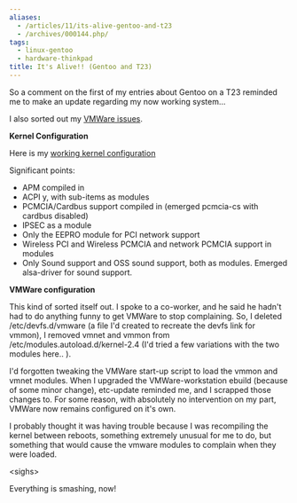 ```yaml
---
aliases:
  - /articles/11/its-alive-gentoo-and-t23
  - /archives/000144.php/
tags:
  - linux-gentoo
  - hardware-thinkpad
title: It's Alive!! (Gentoo and T23)
---
```

<p>So a comment on the first of my entries about Gentoo on a T23 reminded me to make an update regarding my now working system...</p>

<p>I also sorted out my <a href="/2003/09/22/gentoo-t23-and-vmware.html">VMWare issues</a>.</p>

<!--more-->

<p><strong>Kernel Configuration</strong></p>

<p>Here is my <a href="/files/config-2.4.20-gentoo-r7.txt" title="config-2.4.20-gentoo-r7">working kernel configuration</a></p>

<p>Significant points:
<ul>
<li><span class="caps">APM</span> compiled in</li>
<li><span class="caps">ACPI</span> y, with sub-items as modules</li>
<li><span class="caps">PCMCIA</span>/Cardbus support compiled in  (emerged pcmcia-cs with cardbus disabled)</li>
<li><span class="caps">IPSEC</span> as a module</li>
<li>Only the <span class="caps">EEPRO</span> module for <span class="caps">PCI</span> network support</li>
<li>Wireless <span class="caps">PCI</span> and Wireless <span class="caps">PCMCIA</span> and network <span class="caps">PCMCIA</span> support in modules</li>
<li>Only Sound support and <span class="caps">OSS</span> sound support, both as modules. Emerged alsa-driver for sound support.</li>
</ul></p>

<p><strong>VMWare configuration</strong></p>

<p>This kind of sorted itself out.  I spoke to a co-worker, and he said he hadn't had to do anything funny to get VMWare to stop complaining. So, I deleted /etc/devfs.d/vmware (a file I'd created to recreate the devfs link for vmmon), I removed vmnet and vmmon from /etc/modules.autoload.d/kernel-2.4 (I'd tried a few variations with the two modules here.. ). </p>

<p>I'd forgotten tweaking the VMWare start-up script to load the vmmon and vmnet modules. When I upgraded the VMWare-workstation ebuild (because of some minor change), etc-update reminded me, and I scrapped those changes to.  For some reason, with absolutely no intervention on my part, VMWare now remains configured on it's own. </p>

<p>I probably thought it was having trouble because I was recompiling the kernel between reboots, something extremely unusual for me to do, but something that would cause the vmware modules to complain when they were loaded.</p>

<p>&lt;sighs></p>

<p>Everything is smashing, now!</p>
